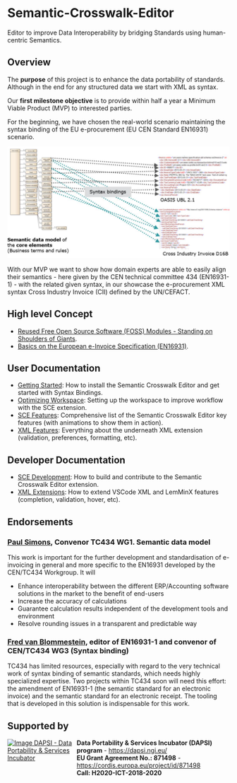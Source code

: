 # Semantic-Crosswalk-Editor

Editor to improve Data Interoperability by bridging Standards using human-centric Semantics.

## Overview

The **purpose** of this project is to enhance the data portability of standards.
Although in the end for any structured data we start with XML as syntax.

Our **first milestone objective** is to provide within half a year a Minimum Viable Product (MVP) to interested parties.

For the beginning, we have chosen the real-world scenario maintaining the syntax binding of the EU e-procurement (EU CEN Standard EN16931) scenario.

![EU Syntax Binding](docs/images/EN16931-SyntaxBinding.png)

With our MVP we want to show how domain experts are able to easily align their semantics - here given by the CEN technical committee 434 (EN16931-1) - with the related given syntax, in our showcase the e-procurement XML syntax Cross Industry Invoice (CII) defined by the UN/CEFACT.

## High level Concept

* [Reused Free Open Source Software (FOSS) Modules - Standing on Shoulders of Giants](docs/Foss.md).
* [Basics on the European e-Invoice Specification (EN16931)](docs/EN16931.md).

## User Documentation

* [Getting Started](docs/GettingStarted.md): How to install the Semantic Crosswalk Editor and get started with Syntax Bindings.
* [Optimizing Workspace](docs/OptimizingWorkspace.md): Setting up the workspace to improve workflow with the SCE extension.
* [SCE Features](docs/Features.md): Comprehensive list of the Semantic Crosswalk Editor key features (with animations to show them in action).
* [XML Features](https://github.com/DAPSI-IDISS/vscode-xml/tree/IDISS/docs):
  Everything about the underneath XML extension (validation, preferences, formatting, etc).

## Developer Documentation

* [SCE Development](docs/Development.md): How to build and contribute to the Semantic Crosswalk Editor extension.
* [XML Extensions](https://github.com/DAPSI-IDISS/vscode-xml/tree/IDISS/docs/Extensions.md#extensions):
  How to extend VSCode XML and LemMinX features (completion, validation, hover, etc).
	
	
## Endorsements

### [Paul Simons](https://www.linkedin.com/in/paulsimonscb/), Convenor TC434 WG1. Semantic data model

This work is important for the further development and standardisation of e-invoicing in general and more specific to the EN16931 developed by the CEN/TC434 Workgroup.
It will 
-	Enhance interoperability between the different ERP/Accounting software solutions in the market to the benefit of end-users
-	Increase the accuracy of calculations
-	Guarantee calculation results independent of the development tools and environment
-	Resolve rounding issues in a transparent and predictable way

### [Fred van Blommestein](https://www.linkedin.com/in/fred-van-blommestein-7871b43/), editor of EN16931-1 and convenor of CEN/TC434 WG3 (Syntax binding)

TC434 has limited resources, especially with regard to the very technical work of syntax binding of semantic standards, which needs highly specialized expertise. Two projects within TC434 soon will need this effort: the amendment of EN16931-1 (the semantic standard for an electronic invoice) and the semantic standard for an electronic receipt. The tooling that is developed in this solution is indispensable for this work.  	

## Supported by

<div style="display: table;">
	<div style="display: table-cell; float: left; margin-right: 10px;">
		<a href="https://www.ngi.eu/"><img alt="Image DAPSI - Data Portability & Services Incubator" src="https://dapsi.ngi.eu/wp-content/uploads/2020/01/NGI_DAPSI_Tag-color-positive-large.png" width="225" height="75"></a>
	</div>
	<div style="display: table-cell; vertical-align: middle;">
		<b>Data Portability & Services Incubator (DAPSI) program</b> - <a href="https://dapsi.ngi.eu/">https://dapsi.ngi.eu/</a> <br/>
		<b>EU Grant Agreement No.: 871498</b> - <a href="https://cordis.europa.eu/project/id/871498">https://cordis.europa.eu/project/id/871498</a> <br/>
		<b>Call: H2020-ICT-2018-2020</b>
	</div>
</div>
